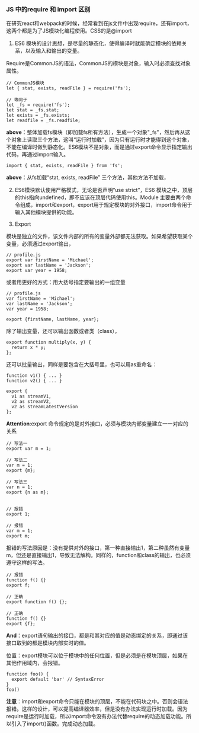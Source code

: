 ### JS 中的require 和 import 区别

在研究react和webpack的时候，经常看到在js文件中出现require，还有import，这两个都是为了JS模块化编程使用。CSS的是@import

1. ES6 模块的设计思想，是尽量的静态化，使得编译时就能确定模块的依赖关系，以及输入和输出的变量。

Require是CommonJS的语法，CommonJS的模块是对象，输入时必须查找对象属性。
````
// CommonJS模块
let { stat, exists, readFile } = require('fs');

// 等同于
let _fs = require('fs');
let stat = _fs.stat;
let exists = _fs.exists;
let readfile = _fs.readfile;
````

**above**：整体加载fs模块（即加载fs所有方法），生成一个对象"_fs"，然后再从这个对象上读取三个方法，这叫“运行时加载”，因为只有运行时才能得到这个对象，不能在编译时做到静态化。ES6模块不是对象，而是通过export命令显示指定输出代码，再通过import输入。
```
import { stat, exists, readFile } from 'fs';
```
**above**：从fs加载“stat, exists, readFile” 三个方法，其他方法不加载，

2. ES6模块默认使用严格模式，无论是否声明“use strict”，ES6 模块之中，顶层的this指向undefined，即不应该在顶层代码使用this。Module 主要由两个命令组成，import和export，export用于规定模块的对外接口，import命令用于输入其他模块提供的功能。

3. Export

模块是独立的文件，该文件内部的所有的变量外部都无法获取。如果希望获取某个变量，必须通过export输出，
```
// profile.js
export var firstName = 'Michael';
export var lastName = 'Jackson';
export var year = 1958;
```
或者用更好的方式：用大括号指定要输出的一组变量

```
// profile.js
var firstName = 'Michael';
var lastName = 'Jackson';
var year = 1958;

export {firstName, lastName, year};
```
除了输出变量，还可以输出函数或者类（class），
```
export function multiply(x, y) {
  return x * y;
};
```
还可以批量输出，同样是要包含在大括号里，也可以用as重命名：

```
function v1() { ... }
function v2() { ... }

export {
  v1 as streamV1,
  v2 as streamV2,
  v2 as streamLatestVersion
};
```
**Attention**:export 命令规定的是对外接口，必须与模块内部变量建立一一对应的关系
```
// 写法一
export var m = 1;

// 写法二
var m = 1;
export {m};

// 写法三
var n = 1;
export {n as m};


// 报错
export 1;

// 报错
var m = 1;
export m;
```
报错的写法原因是：没有提供对外的接口，第一种直接输出1，第二种虽然有变量m，但还是直接输出1，导致无法解构。同样的，function和class的输出，也必须遵守这样的写法。

```
// 报错
function f() {}
export f;

// 正确
export function f() {};

// 正确
function f() {}
export {f};
```

**And**：export语句输出的接口，都是和其对应的值是动态绑定的关系，即通过该接口取到的都是模块内部实时的值。

位置：export模块可以位于模块中的任何位置，但是必须是在模块顶层，如果在其他作用域内，会报错。
```
function foo() {
  export default 'bar' // SyntaxError
}
foo()
```

**注意**：import和export命令只能在模块的顶层，不能在代码块之中。否则会语法报错。这样的设计，可以提高编译器效率，但是没有办法实现运行时加载。因为require是运行时加载，所以import命令没有办法代替require的动态加载功能。所以引入了import()函数。完成动态加载。